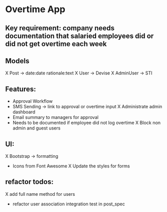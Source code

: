 # Overtime App

## Key requirement: company needs documentation that salaried employees did or did not get overtime each week

## Models
X Post -> date:date rationale:text
X User -> Devise
X AdminUser -> STI

## Features:
- Approval Workflow
- SMS Sending -> link to approval or overtime input
X Administrate admin dashboard
- Email summary to managers for approval
- Needs to be documented if employee did not log overtime
X Block non admin and guest users

## UI:
X Bootstrap -> formatting
- Icons from Font Awesome
X Update the styles for forms

## refactor todos:
X add full name method for users
- refactor user association integration test in post_spec